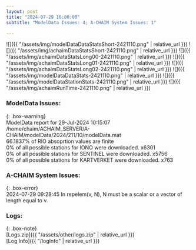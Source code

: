 ```yaml
---
layout: post
title: "2024-07-29 10:00:00"
subtitle: "ModelData Issues: 4; A-CHAIM System Issues: 1"

---
```


![]({{ "/assets/img/modelDataDataStatsShort-2421110.png" | relative_url }})
![]({{ "/assets/img/achaimDataStatsShort-2421110.png" | relative_url }})
![]({{ "/assets/img/achaimDataStatsLong00-2421110.png" | relative_url }})
![]({{ "/assets/img/achaimDataStatsLong01-2421110.png" | relative_url }})
![]({{ "/assets/img/achaimDataStatsLong02-2421110.png" | relative_url }})
![]({{ "/assets/img/modelDataDataStats-2421110.png" | relative_url }})
![]({{ "/assets/img/modelDataStationStats-2421110.png" | relative_url }})
![]({{ "/assets/img/achaimRunTime-2421110.png" | relative_url }})


### ModelData Issues:  
  
{: .box-warning}  
 ModelData report for 29-Jul-2024 10:15:07   
 /home/chaim/ACHAIM_SERVER/A-CHAIM/modelData/2024/211/10/modelData.mat   
 66.1837% of RIO absoprtion values are finite   
 0% of all possible stations for IONO were downloaded. x6301   
 0% of all possible stations for SENTINEL were downloaded. x5756   
 0% of all possible stations for KARTVERKET were downloaded. x763   
  
### A-CHAIM System Issues:  
  
{: .box-error}  
2024-07-29 09:28:45 In repelem(v, N), N must be a scalar or a vector of length equal to v.  

### Logs:  
  
{: .box-note}  
[Logs.zip]({{ "/assets/other/logs.zip" | relative_url }})  
[Log Info]({{ "/logInfo" | relative_url }})  

